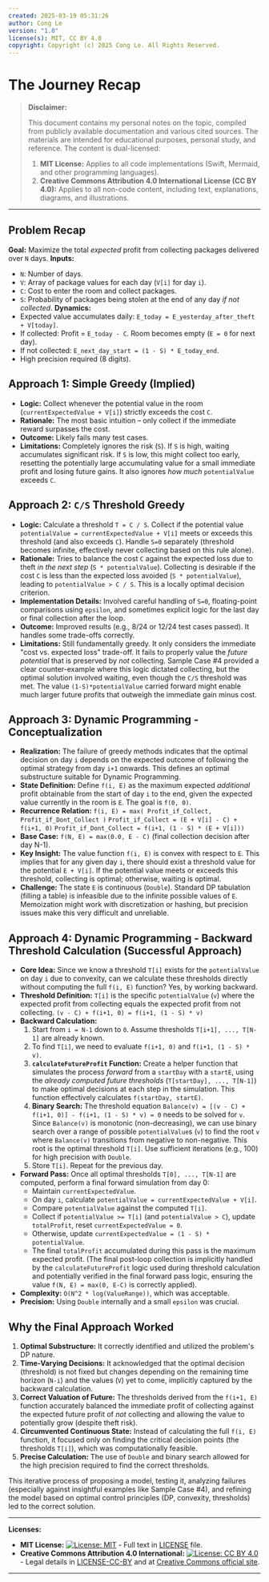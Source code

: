 ```yaml
---
created: 2025-03-19 05:31:26
author: Cong Le
version: "1.0"
license(s): MIT, CC BY 4.0
copyright: Copyright (c) 2025 Cong Le. All Rights Reserved.
---
```




# The Journey Recap
> **Disclaimer:**
>
> This document contains my personal notes on the topic,
> compiled from publicly available documentation and various cited sources.
> The materials are intended for educational purposes, personal study, and reference.
> The content is dual-licensed:
> 1. **MIT License:** Applies to all code implementations (Swift, Mermaid, and other programming languages).
> 2. **Creative Commons Attribution 4.0 International License (CC BY 4.0):** Applies to all non-code content, including text, explanations, diagrams, and illustrations.
---



## Problem Recap

**Goal:** Maximize the total *expected* profit from collecting packages delivered over `N` days.
**Inputs:**
*   `N`: Number of days.
*   `V`: Array of package values for each day (`V[i]` for day `i`).
*   `C`: Cost to enter the room and collect packages.
*   `S`: Probability of packages being stolen at the end of any day *if not collected*.
**Dynamics:**
*   Expected value accumulates daily: `E_today = E_yesterday_after_theft + V[today]`.
*   If collected: Profit = `E_today - C`. Room becomes empty (`E = 0` for next day).
*   If not collected: `E_next_day_start = (1 - S) * E_today_end`.
*   High precision required (8 digits).

## Approach 1: Simple Greedy (Implied)

*   **Logic:** Collect whenever the potential value in the room (`currentExpectedValue + V[i]`) strictly exceeds the cost `C`.
*   **Rationale:** The most basic intuition – only collect if the immediate reward surpasses the cost.
*   **Outcome:** Likely fails many test cases.
*   **Limitations:** Completely ignores the risk (`S`). If `S` is high, waiting accumulates significant risk. If `S` is low, this might collect too early, resetting the potentially large accumulating value for a small immediate profit and losing future gains. It also ignores *how much* `potentialValue` exceeds `C`.

## Approach 2: `C/S` Threshold Greedy

*   **Logic:** Calculate a threshold `T = C / S`. Collect if the potential value `potentialValue = currentExpectedValue + V[i]` meets or exceeds this threshold (and also exceeds `C`). Handle `S=0` separately (threshold becomes infinite, effectively never collecting based on this rule alone).
*   **Rationale:** Tries to balance the cost `C` against the expected loss due to theft *in the next step* (`S * potentialValue`). Collecting is desirable if the cost `C` is less than the expected loss avoided (`S * potentialValue`), leading to `potentialValue > C / S`. This is a locally optimal decision criterion.
*   **Implementation Details:** Involved careful handling of `S=0`, floating-point comparisons using `epsilon`, and sometimes explicit logic for the last day or final collection after the loop.
*   **Outcome:** Improved results (e.g., 8/24 or 12/24 test cases passed). It handles some trade-offs correctly.
*   **Limitations:** Still fundamentally greedy. It only considers the immediate "cost vs. expected loss" trade-off. It fails to properly value the *future potential* that is preserved by *not* collecting. Sample Case #4 provided a clear counter-example where this logic dictated collecting, but the optimal solution involved waiting, even though the `C/S` threshold was met. The value `(1-S)*potentialValue` carried forward might enable much larger future profits that outweigh the immediate gain minus cost.

## Approach 3: Dynamic Programming - Conceptualization

*   **Realization:** The failure of greedy methods indicates that the optimal decision on day `i` depends on the expected outcome of following the optimal strategy from day `i+1` onwards. This defines an optimal substructure suitable for Dynamic Programming.
*   **State Definition:** Define `f(i, E)` as the maximum expected *additional* profit obtainable from the start of day `i` to the end, given the expected value currently in the room is `E`. The goal is `f(0, 0)`.
*   **Recurrence Relation:**
    `f(i, E) = max( Profit_if_Collect, Profit_if_Dont_Collect )`
    `Profit_if_Collect = (E + V[i] - C) + f(i+1, 0)`
    `Profit_if_Dont_Collect = f(i+1, (1 - S) * (E + V[i]))`
*   **Base Case:** `f(N, E) = max(0.0, E - C)` (final collection decision after day N-1).
*   **Key Insight:** The value function `f(i, E)` is convex with respect to `E`. This implies that for any given day `i`, there should exist a threshold value for the potential `E + V[i]`. If the potential value meets or exceeds this threshold, collecting is optimal; otherwise, waiting is optimal.
*   **Challenge:** The state `E` is continuous (`Double`). Standard DP tabulation (filling a table) is infeasible due to the infinite possible values of `E`. Memoization might work with discretization or hashing, but precision issues make this very difficult and unreliable.

## Approach 4: Dynamic Programming - Backward Threshold Calculation (Successful Approach)

*   **Core Idea:** Since we know a threshold `T[i]` exists for the `potentialValue` on day `i` due to convexity, can we calculate these thresholds directly without computing the full `f(i, E)` function? Yes, by working backward.
*   **Threshold Definition:** `T[i]` is the specific `potentialValue` (`v`) where the expected profit from collecting equals the expected profit from not collecting.
    `(v - C) + f(i+1, 0) = f(i+1, (1 - S) * v)`
*   **Backward Calculation:**
    1.  Start from `i = N-1` down to `0`. Assume thresholds `T[i+1], ..., T[N-1]` are already known.
    2.  To find `T[i]`, we need to evaluate `f(i+1, 0)` and `f(i+1, (1 - S) * v)`.
    3.  **`calculateFutureProfit` Function:** Create a helper function that simulates the process *forward* from a `startDay` with a `startE`, using the *already computed future thresholds* (`T[startDay], ..., T[N-1]`) to make optimal decisions at each step in the simulation. This function effectively calculates `f(startDay, startE)`.
    4.  **Binary Search:** The threshold equation `Balance(v) = [(v - C) + f(i+1, 0)] - f(i+1, (1 - S) * v) = 0` needs to be solved for `v`. Since `Balance(v)` is monotonic (non-decreasing), we can use binary search over a range of possible `potentialValue`s (`v`) to find the root `v` where `Balance(v)` transitions from negative to non-negative. This root is the optimal threshold `T[i]`. Use sufficient iterations (e.g., 100) for high precision with `Double`.
    5.  Store `T[i]`. Repeat for the previous day.
*   **Forward Pass:** Once all optimal thresholds `T[0], ..., T[N-1]` are computed, perform a final forward simulation from day 0:
    *   Maintain `currentExpectedValue`.
    *   On day `i`, calculate `potentialValue = currentExpectedValue + V[i]`.
    *   Compare `potentialValue` against the computed `T[i]`.
    *   Collect if `potentialValue >= T[i]` (and `potentialValue > C`), update `totalProfit`, reset `currentExpectedValue = 0`.
    *   Otherwise, update `currentExpectedValue = (1 - S) * potentialValue`.
    *   The final `totalProfit` accumulated during this pass is the maximum expected profit. (The final post-loop collection is implicitly handled by the `calculateFutureProfit` logic used during threshold calculation and potentially verified in the final forward pass logic, ensuring the value `f(N, E) = max(0, E-C)` is correctly applied).
*   **Complexity:** `O(N^2 * log(ValueRange))`, which was acceptable.
*   **Precision:** Using `Double` internally and a small `epsilon` was crucial.

## Why the Final Approach Worked

1.  **Optimal Substructure:** It correctly identified and utilized the problem's DP nature.
2.  **Time-Varying Decisions:** It acknowledged that the optimal decision (threshold) is not fixed but changes depending on the remaining time horizon (`N-i`) and the values (`V`) yet to come, implicitly captured by the backward calculation.
3.  **Correct Valuation of Future:** The thresholds derived from the `f(i+1, E)` function accurately balanced the immediate profit of collecting against the expected future profit of *not* collecting and allowing the value to potentially grow (despite theft risk).
4.  **Circumvented Continuous State:** Instead of calculating the full `f(i, E)` function, it focused only on finding the critical decision points (the thresholds `T[i]`), which was computationally feasible.
5.  **Precise Calculation:** The use of `Double` and binary search allowed for the high precision required to find the correct thresholds.

This iterative process of proposing a model, testing it, analyzing failures (especially against insightful examples like Sample Case #4), and refining the model based on optimal control principles (DP, convexity, thresholds) led to the correct solution.



---
**Licenses:**

- **MIT License:**  [![License: MIT](https://img.shields.io/badge/License-MIT-yellow.svg)](LICENSE) - Full text in [LICENSE](LICENSE) file.
- **Creative Commons Attribution 4.0 International:** [![License: CC BY 4.0](https://licensebuttons.net/l/by/4.0/88x31.png)](LICENSE-CC-BY) - Legal details in [LICENSE-CC-BY](LICENSE-CC-BY) and at [Creative Commons official site](http://creativecommons.org/licenses/by/4.0/).

---